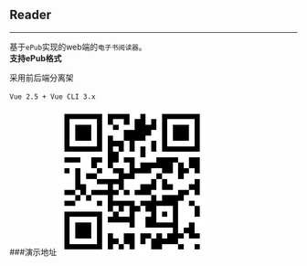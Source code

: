 ## Reader
---
基于`ePub`实现的web端的`电子书阅读器`。</br>
**支持ePub格式**

采用前后端分离架

`Vue 2.5 + Vue CLI 3.x`



###演示地址
![Image text](./demo.png)